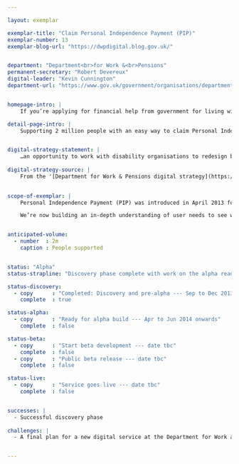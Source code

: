 ```yaml
---

layout: exemplar

exemplar-title: "Claim Personal Independence Payment (PIP)"
exemplar-number: 13
exemplar-blog-url: "https://dwpdigital.blog.gov.uk/"


department: "Department<br>for Work &<br>Pensions"
permanent-secretary: "Robert Devereux"
digital-leader: "Kevin Cunnington"
department-url: "https://www.gov.uk/government/organisations/department-for-work-pensions"


homepage-intro: |
    If you’re applying for financial help from government for living with disabilities there’ll be a simple digital service for you to use

detail-page-intro: |
    Supporting 2 million people with an easy way to claim Personal Independence Payment online


digital-strategy-statement: |
    …an opportunity to work with disability organisations to redesign business processes and facilitate a move to digital… working closely with GDS to develop an online service, learning the lessons from a controlled launch, with the intention of bringing this in as soon as possible after the launch of PIP.
    
digital-strategy-source: |
    From the '[Department for Work & Pensions digital strategy](https://www.gov.uk/government/publications/dwp-digital-strategy)' – December 2012
    

scope-of-exemplar: |
    Personal Independence Payment (PIP) was introduced in April 2013 for people aged 16 to 64 to help with the extra costs of long-term ill-health or disability. Users can make a claim over the telephone or through the post and may need to attend a face-to-face consultation with a health professional to assess how much support they need.

    We’re now building an in-depth understanding of user needs to see which parts of the PIP process might best be delivered through digital channels.


anticipated-volume:
  - number  : 2m
    caption : People supported


status: "Alpha"
status-strapline: "Discovery phase complete with work on the alpha ready to begin. Further work on the Personal Independence Payment exemplar has been aligned with the delivery of managed reassessment that begins in October 2015."

status-discovery:
  - copy      : "Completed: Discovery and pre-alpha --- Sep to Dec 2013"
    complete  : true

status-alpha:
  - copy      : "Ready for alpha build --- Apr to Jun 2014 onwards"
    complete  : false

status-beta:
  - copy      : "Start beta development --- date tbc"
    complete  : false
  - copy      : "Public beta release --- date tbc"
    complete  : false

status-live:
  - copy      : "Service goes live --- date tbc"
    complete  : false


successes: |
  - Successful discovery phase
  
challenges: |
  - A final plan for a new digital service at the Department for Work and Pensions is still to be agreed


---
```




